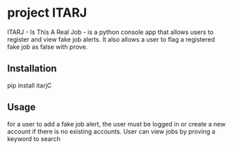 # project ITARJ

ITARJ - Is This A Real Job - is a python console app that allows users to register and view fake job alerts. It also allows a user to flag a registered fake job as false with prove.

## Installation
pip install itarjC


## Usage
for a user to add a fake job alert, the user must be logged in or create a new account if there is no existing accounts. User can view jobs by proving a keyword to search